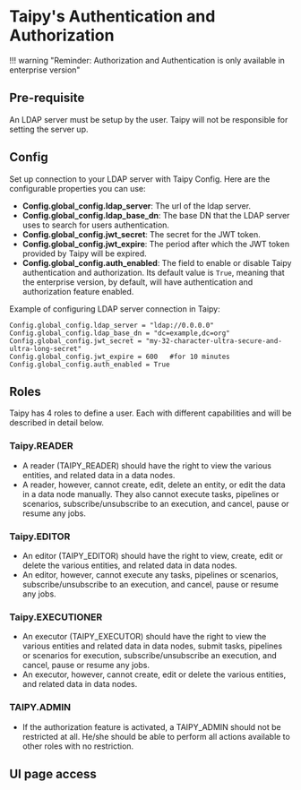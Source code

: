 # Taipy's Authentication and Authorization

!!! warning "Reminder: Authorization and Authentication is only available in enterprise version"

## Pre-requisite

An LDAP server must be setup by the user. Taipy will not be responsible for setting the server up.

## Config

Set up connection to your LDAP server with Taipy Config. Here are the configurable properties you can use:

- **Config.global_config.ldap_server**: The url of the ldap server.
- **Config.global_config.ldap_base_dn**: The base DN that the LDAP server uses to search for users authentication.
- **Config.global_config.jwt_secret**: The secret for the JWT token.
- **Config.global_config.jwt_expire**: The period after which the JWT token provided by Taipy will be expired.
- **Config.global_config.auth_enabled**: The field to enable or disable Taipy authentication and authorization. Its default value is `True`, meaning that the enterprise version, by default, will have authentication and authorization feature enabled.

Example of configuring LDAP server connection in Taipy:

```
Config.global_config.ldap_server = "ldap://0.0.0.0"
Config.global_config.ldap_base_dn = "dc=example,dc=org"
Config.global_config.jwt_secret = "my-32-character-ultra-secure-and-ultra-long-secret"
Config.global_config.jwt_expire = 600   #for 10 minutes
Config.global_config.auth_enabled = True
```

## Roles

Taipy has 4 roles to define a user. Each with different capabilities and will be described in detail below.

### Taipy.READER

- A reader (TAIPY_READER) should have the right to view the various entities, and related data in a data nodes.
- A reader, however, cannot create, edit, delete an entity, or edit the data in a data node manually. They also cannot execute tasks, pipelines or scenarios, subscribe/unsubscribe to an execution, and cancel, pause or resume any jobs.

### Taipy.EDITOR

- An editor (TAIPY_EDITOR) should have the right to view, create, edit or delete the various entities, and related data in data nodes.
- An editor, however, cannot execute any tasks, pipelines or scenarios, subscribe/unsubscribe to an execution, and cancel, pause or resume any jobs.

### Taipy.EXECUTIONER

- An executor (TAIPY_EXECUTOR) should have the right to view the various entities and related data in data nodes, submit tasks, pipelines or scenarios for execution, subscribe/unsubscribe an execution, and cancel, pause or resume any jobs.
- An executor, however, cannot create, edit or delete the various entities, and related data in data nodes.

### TAIPY.ADMIN

- If the authorization feature is activated, a TAIPY_ADMIN should not be restricted at all. He/she should be able to perform all actions available to other roles with no restriction.


## UI page access
